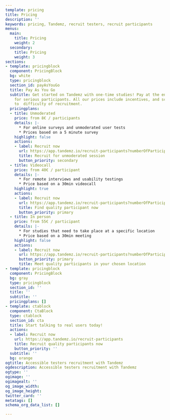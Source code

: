 ```yaml
---
template: pricing
title: Pricing
description: ''
keywords: pricing, Tandemz, recruit testers, recruit participants
menus:
  main:
    title: Pricing
    weight: 2
  secondary:
    title: Pricing
    weight: 3
sections:
- template: pricingblock
  component: PricingBlock
  bg: white
  type: pricingblock
  section_id: payAsYouGo
  title: Pay As You Go
  subtitle: Get started on Tandemz with one-time studies! Pay at the end and only
    for serious participants. All our prices include incentives, and scale according
    to  difficulty of recruitment.
  pricingplans:
  - title: Unmoderated
    price: from 8€ / participants
    details: |-
      * For online surveys and unmoderated user tests
      * Prices based on a 5 minute survey
    highlight: false
    actions:
    - label: Recruit now
      url: https://app.tandemz.io/recruit-participants?numberOfParticipantRequired=10&type=UNMODERATED_USABILITY_TEST
      title: Recruit for unmoderated session
      button_priority: secondary
  - title: Videocall
    price: from 40€ / participant
    details: |-
      * For remote interviews and usability testings
      * Price based on a 30min videocall
    highlight: true
    actions:
    - label: Recruit now
      url: https://app.tandemz.io/recruit-participants?numberOfParticipantRequired=6&type=ONLINE_MEETING
      title: Find quality participant now
      button_priority: primary
  - title: In person
    price: from 55€ / participant
    details: |-
      * For studies that need to take place at a specific location
      * Price based on a 30min meeting
    highlight: false
    actions:
    - label: Recruit now
      url: https://app.tandemz.io/recruit-participants?numberOfParticipantRequired=6&type=PHYSICAL
      button_priority: primary
      title: Meet quality participants in your chosen location
- template: pricingblock
  component: PricingBlock
  bg: gray
  type: pricingblock
  section_id: ''
  title: ''
  subtitle: ''
  pricingplans: []
- template: ctablock
  component: CtaBlock
  type: ctablock
  section_id: cta
  title: Start talking to real users today!
  actions:
  - label: Recruit now
    url: https://app.tandemz.io/recruit-participants
    title: Recruit quality participants now
    button_priority: ''
  subtitle: ''
  bg: orange
ogtitle: Accessible testers recruitment with Tandemz
ogdescription: Accessible testers recruitment with Tandemz
ogtype: ''
ogimage: ''
ogimagealt: ''
og_image_width: 
og_image_height: 
twitter_card: ''
metatags: []
schema_org_data_list: []

---
```

